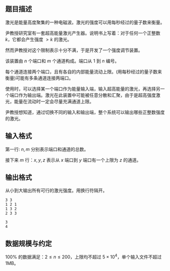 ## 题目描述

激光是能量高度聚集的一种电磁波。激光的强度可以用每秒经过的量子数来衡量。

尹教授研究室有一套超高能量激光产生器。说明书上写着：对于任何一个正整数 $k$，它都会产生强度 $> k$ 的激光。

然而尹教授对这个限制表示十分不满，于是开发了一个强度调节装置。

该装置由 $n$ 个端口和 $m$ 个通道构成。端口从 $1$ 到 $n$ 编号。

每个通道连接两个端口，且有各自的内部能量流动上限。(用每秒经过的量子数来衡量)可能有多条通道连接两端口。

使用时，可以选择某一个端口作为能量输入端，输入超高能量的激光，再选择另一个端口作为输出端。激光在此装置中可能被任意分散和汇聚，由于是超高强度激光，能量在流动时一定会尽量充满通道上限。

尹教授想知道，通过切换不同的输入和输出端，整个系统可以输出哪些正整数强度的激光。

## 输入格式

第一行: $n,m$ 分别表示端口和通道的总数。

接下来 $m$ 行：$x,y,z$ 表示从 $x$ 端口到 $y$ 端口有一个上限为 $z$ 的通道。

## 输出格式

从小到大输出所有可行的激光强度。用换行符隔开。

```input1
3 3
1 2 1
1 3 2
2 3 3
```

```output1
3
4
```

## 数据规模与约定

$100\%$ 的数据满足：$2 \le n \le 200$，上限均不超过 $5 \times 10^4$，单个输入文件不超过 $1\text{MB}$。


